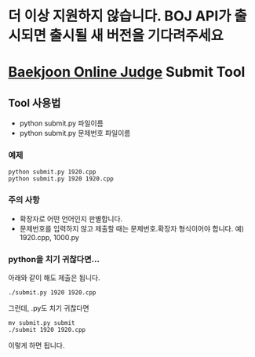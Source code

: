 # 더 이상 지원하지 않습니다. BOJ API가 출시되면 출시될 새 버전을 기다려주세요

# [Baekjoon Online Judge](http://www.acmicpc.net/) Submit Tool

## Tool 사용법

- python submit.py 파일이름
- python submit.py 문제번호 파일이름

### 예제

	python submit.py 1920.cpp
	python submit.py 1920 1920.cpp
	
### 주의 사항
- 확장자로 어떤 언어인지 판별합니다.
- 문제번호를 입력하지 않고 제출할 때는  문제번호.확장자 형식이어야 합니다. 예) 1920.cpp, 1000.py

### python을 치기 귀찮다면…

아래와 같이 해도 제출은 됩니다.

	./submit.py 1920 1920.cpp
	
그런데, .py도 치기 귀찮다면

	mv submit.py submit
	./submit 1920 1920.cpp
	
이렇게 하면 됩니다.


